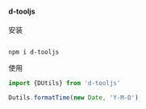 
#### d-tooljs

安装

```shell

npm i d-tooljs

```

使用

```javascript
import {DUtils} from 'd-tooljs'

Dutils.formatTime(new Date, 'Y-M-D')

```
